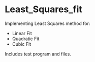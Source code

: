 # Least_Squares_fit
Implementing Least Squares method for:

- Linear Fit
- Quadratic Fit
- Cubic Fit
    
Includes test program and files.
